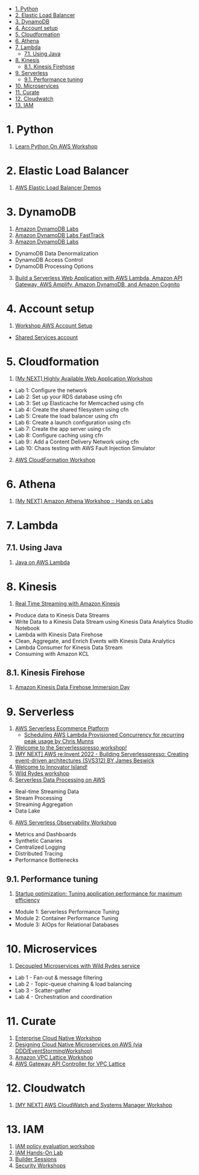 
<!-- TOC -->

- [1. Python](#1-python)
- [2. Elastic Load Balancer](#2-elastic-load-balancer)
- [3. DynamoDB](#3-dynamodb)
- [4. Account setup](#4-account-setup)
- [5. Cloudformation](#5-cloudformation)
- [6. Athena](#6-athena)
- [7. Lambda](#7-lambda)
  - [7.1. Using Java](#71-using-java)
- [8. Kinesis](#8-kinesis)
  - [8.1. Kinesis Firehose](#81-kinesis-firehose)
- [9. Serverless](#9-serverless)
  - [9.1. Performance tuning](#91-performance-tuning)
- [10. Microservices](#10-microservices)
- [11. Curate](#11-curate)
- [12. Cloudwatch](#12-cloudwatch)
- [13. IAM](#13-iam)

<!-- /TOC -->

# 1. Python

1. [Learn Python On AWS Workshop](https://catalog.us-east-1.prod.workshops.aws/workshops/3d705026-9edc-40e8-b353-bdabb116c89c/en-US)

# 2. Elastic Load Balancer

1. [AWS Elastic Load Balancer Demos](https://exampleloadbalancer.com/)

# 3. DynamoDB

1. [Amazon DynamoDB Labs](https://amazon-dynamodb-labs.com/)
2. [Amazon DynamoDB Labs FastTrack](https://catalog.us-east-1.prod.workshops.aws/workshops/3319b690-3a41-4921-9af8-f31c7bef4cdb/en-US)
3. [Amazon DynamoDB Labs](https://eventbox.dev/published/lesson/dynamodbs-security-101/)
- DynamoDB Data Denormalization
- DynamoDB Access Control
- DynamoDB Processing Options

3. [Build a Serverless Web Application with AWS Lambda, Amazon API Gateway, AWS Amplify, Amazon DynamoDB, and Amazon Cognito](https://aws.amazon.com/getting-started/hands-on/build-serverless-web-app-lambda-apigateway-s3-dynamodb-cognito/)

# 4. Account setup

1. [Workshop AWS Account Setup](https://workshop-aws-account-setup.fstehle.com/)
- [Shared Services account](https://docs.aws.amazon.com/managedservices/latest/userguide/shared-services-account.html)

# 5. Cloudformation

1. [[My NEXT] Highly Available Web Application Workshop](https://catalog.us-east-1.prod.workshops.aws/workshops/3de93ad5-ebbe-4258-b977-b45cdfe661f1/en-US)
- Lab 1: Configure the network
- Lab 2: Set up your RDS database using cfn
- Lab 3: Set up Elasticache for Memcached using cfn
- Lab 4: Create the shared filesystem using cfn
- Lab 5: Create the load balancer using cfn
- Lab 6: Create a launch configuration using cfn
- Lab 7: Create the app server using cfn
- Lab 8: Configure caching using cfn
- Lab 9:: Add a Content Delivery Network using cfn
- Lab 10: Chaos testing with AWS Fault Injection Simulator
2. [AWS CloudFormation Workshop](https://catalog.workshops.aws/cfn101/en-US)

# 6. Athena

1. [[My NEXT] Amazon Athena Workshop :: Hands on Labs](https://catalog.us-east-1.prod.workshops.aws/workshops/9981f1a1-abdc-49b5-8387-cb01d238bb78/en-US)

# 7. Lambda

## 7.1. Using Java

1. [Java on AWS Lambda](https://catalog.workshops.aws/java-on-aws-lambda/en-US)

# 8. Kinesis

1. [Real Time Streaming with Amazon Kinesis](https://catalog.us-east-1.prod.workshops.aws/workshops/2300137e-f2ac-4eb9-a4ac-3d25026b235f/en-US)
- Produce data to Kinesis Data Streams
- Write Data to a Kinesis Data Stream using Kinesis Data Analytics Studio Notebook
- Lambda with Kinesis Data Firehose
- Clean, Aggregate, and Enrich Events with Kinesis Data Analytics
- Lambda Consumer for Kinesis Data Stream
- Consuming with Amazon KCL

## 8.1. Kinesis Firehose

1. [Amazon Kinesis Data Firehose Immersion Day](https://catalog.us-east-1.prod.workshops.aws/workshops/32e6bc9a-5c03-416d-be7c-4d29f40e55c4/en-US)

# 9. Serverless

1. [AWS Serverless Ecommerce Platform](https://github.com/aws-samples/aws-serverless-ecommerce-platform)
    - [Scheduling AWS Lambda Provisioned Concurrency for recurring peak usage by Chris Munns](https://aws.amazon.com/blogs/compute/scheduling-aws-lambda-provisioned-concurrency-for-recurring-peak-usage/)
2. [Welcome to the Serverlesspresso workshop! ](https://workshop.serverlesscoffee.com/)
3. [[MY NEXT] AWS re:Invent 2022 - Building Serverlesspresso: Creating event-driven architectures (SVS312) BY James Beswick](https://www.youtube.com/watch?v=qs0U0LdNkV0)
3. [Welcome to Innovator Island! ](https://www.eventbox.dev/published/lesson/innovator-island/)
4. [Wild Rydes workshop](https://webapp.serverlessworkshops.io/)
5. [Serverless Data Processing on AWS](https://catalog.us-east-1.prod.workshops.aws/workshops/76d4b4eb-bff7-40c6-a925-7f101ad3bd43/en-US)
- Real-time Streaming Data
- Stream Processing
- Streaming Aggregation
- Data Lake
6. [AWS Serverless Observability Workshop ](https://serverless-observability.workshop.aws/en/010_introduction.html)
- Metrics and Dashboards
- Synthetic Canaries
- Centralized Logging
- Distributed Tracing
- Performance Bottlenecks

## 9.1. Performance tuning

1. [Startup optimization: Tuning application performance for maximum efficiency](https://catalog.workshops.aws/performance-tuning/en-US)
- Module 1: Serverless Performance Tuning
- Module 2: Container Performance Tuning
- Module 3: AIOps for Relational Databases

# 10. Microservices

1. [Decoupled Microservices with Wild Rydes service](https://catalog.us-east-1.prod.workshops.aws/workshops/e8738cf6-6eb0-4d1d-9e98-ae240d229535/en-US)
- Lab 1 - Fan-out & message filtering
- Lab 2 - Topic-queue chaining & load balancing
- Lab 3 - Scatter-gather
- Lab 4 - Orchestration and coordination

# 11. Curate

1. [Enterprise Cloud Native Workshop](https://catalog.us-east-1.prod.workshops.aws/workshops/0466c70e-4216-4352-98d9-5a8af59c86b2/en-)
2. [Designing Cloud Native Microservices on AWS (via DDD/EventStormingWorkshop)](https://github.com/aws-samples/designing-cloud-native-microservices-on-aws)
3. [Amazon VPC Lattice Workshop](https://catalog.us-east-1.prod.workshops.aws/workshops/9e543f60-e409-43d4-b37f-78ff3e1a07f5/en-US)
4. [AWS Gateway API Controller for VPC Lattice](https://github.com/aws/aws-application-networking-k8s)

# 12. Cloudwatch

1. [[MY NEXT] AWS CloudWatch and Systems Manager Workshop](https://catalog.us-east-1.prod.workshops.aws/workshops/a8e9c6a6-0ba9-48a7-a90d-378a440ab8ba/en-US)

# 13. IAM

1. [IAM policy evaluation workshop](https://catalog.us-east-1.prod.workshops.aws/workshops/6dc3124a-6bd4-46eb-b5c4-be438a82ba3d/en-US)
2. [IAM Hands-On Lab](https://catalog.us-east-1.prod.workshops.aws/workshops/8efd4edb-2b91-49fd-b1b8-3e3b5e71aa03/en-US/iam)
3. [Builder Sessions ](https://awssecworkshops.com/builder-sessions/)
4. [Security Workshops](https://awssecworkshops.com/workshops/)